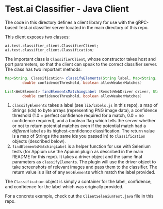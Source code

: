 # Test.ai Classifier - Java Client

The code in this directory defines a client library for use with the gRPC-based Test.ai classifier server located in the main directory of this repo.

This client exposes two classes:

```
ai.test.classifier_client.ClassifierClient;
ai.test.classifier_client.Classification;
```

The important class is `ClassifierClient`, whose constructor takes host and port parameters, so that the client can speak to the correct classifier server. The class has two important methods:

```java
Map<String, Classification> classifyElements(String label, Map<String, byte[]> elementImages,
        double confidenceThreshold, boolean allowWeakerMatches)

List<WebElement> findElementsMatchingLabel (RemoteWebDriver driver, String label,
        double confidenceThreshold, boolean allowWeakerMatches)
```

1. `classifyElements` takes a label (see `lib/labels.js` in this repo), a map of Strings (ids) to byte arrays (representing PNG image data), a confidence threshold (1.0 = perfect confidence required for a match, 0.0 = no confidence required), and a boolean flag which tells the server whether or not to return potential matches even if the potential match had a *different* label as its highest-confidence classification. The return value is a map of Strings (the same ids you passed in) to `Classification` objects (described below).
2. `findElementsMatchingLabel` is a helper function for use with Selenium tests (for Appium use the Appium plugin as described in the main README for this repo). It takes a driver object and the same final parameters as `classifyElements`. The plugin will use the driver object to take screenshots of relevant images and pass them to the classifier. The return value is a list of any `WebElement`s which match the label provided.

The `Classification` object is simply a container for the label, confidence, and confidence for the label which was originally provided.

For a concrete example, check out the `ClientSeleniumTest.java` file in this repo.
